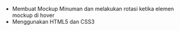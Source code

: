 - Membuat Mockup Minuman dan melakukan rotasi ketika elemen mockup di hover
- Menggunakan HTML5 dan CSS3

